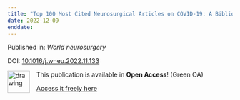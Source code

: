 ```yaml
---
title: "Top 100 Most Cited Neurosurgical Articles on COVID-19: A Bibliometric Analysis."
date: 2022-12-09
enddate:
---
```


Published in: *World neurosurgery*

DOI: [10.1016/j.wneu.2022.11.133](https://doi.org/10.1016/j.wneu.2022.11.133)

<img src="https://upload.wikimedia.org/wikipedia/commons/thumb/9/90/Open_Access_logo_PLoS_white_green.svg/576px-Open_Access_logo_PLoS_white_green.svg.png" alt="drawing" width="50" align="left"/> &nbsp;&nbsp;&nbsp;This publication is available in **Open Access**! (Green OA)

&nbsp;&nbsp;&nbsp;<a href="https://www.ncbi.nlm.nih.gov/pmc/articles/PMC9721376" download>Access it freely here</a>

